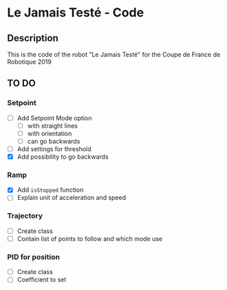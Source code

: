 # Le Jamais Testé - Code
## Description
This is the code of the robot "Le Jamais Testé" for the Coupe de France de Robotique 2019

## TO DO
### Setpoint
- [ ] Add Setpoint Mode option
  - [ ] with straight lines
  - [ ] with orientation
  - [ ] can go backwards
- [ ] Add settings for threshold
- [x] Add possibility to go backwards

### Ramp
- [x] Add `isStopped` function
- [ ] Explain unit of acceleration and speed

### Trajectory
- [ ] Create class
- [ ] Contain list of points to follow and which mode use

### PID for position
- [ ] Create class
- [ ] Coefficient to set
